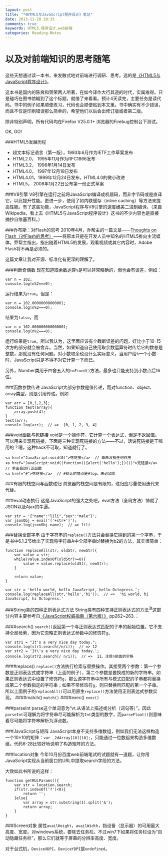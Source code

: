 ```yaml
---
layout: post
title: "*《HTML5与JavaScript程序设计》笔记"
date: 2013-11-20 20:33
comments: true
keywords: HTML5,程序设计,web前端
categories: Reading-Notes
---
```

<h2 style="color:#222;font-size:2em;">以及对前端知识的思考随笔</h2>

这些天想通过读一本书，来发散式地对前端进行调研、思考。选的是<a href="http://book.douban.com/subject/20430370/" target="_blank" title="去豆瓣">《HTML5与JavaScript程序设计》</a>。

这本书是国内的陈爽和贺荣两人所著，在如今译作大行其道的时代，实属难得。只是碰巧在图书馆瞄到了这个标题，就借了来看看。预计4天读完，主要任务是读代码。书中的例子如果顺便练习，代码也会顺便贴到本文里。书中确实有不少错误，而且不仅是印刷错误那么简单的，希望他们以后会出修订版或者第二版。

除非特别声明，所有代码均在Firefox V25.0.1+ 浏览器的Firebug控制台下测试。

OK, GO!
<!-- more -->

###HTML5发展历程
+ 超文本标记语言（第一版），1993年6月作为IETF工作草案发布
+ HTML2.0， 1995年11月作为RFC1866发布
+ HTML3.2， 1996年1月14日发布
+ HTML4.0， 1997年12月18日发布
+ HTML4.01，1999年12月24日发布，HTML4.0的微小改进
+ HTML5， 2008年1月22日公布第一份正式草案

###V8引擎
V8引擎在运行之前将JavaScript编译成机器码，而非字节码或是直译它，以此提升性能。更进一步，使用了如内联缓存（inline caching）等方法来提高性能。有了这些功能，JavaScript程序与V8引擎的速度媲美二进制编译。（来自Wikipedia，看上去《HTML5与JavaScript程序设计》这书的不少内容也是直接摘抄自维基百科。）

###乔布斯：对Flash的思考
2010年4月，乔帮主的一篇文章——<a href="http://www.apple.com/hotnews/thoughts-on-flash/" target="_blank" title="原文地址">Thoughts on Flash（对Flash的思考）</a>——将原本只是在开发人员中知名的HTML5推向主流媒体。乔帮主指出，指出随着HTML5的发展，观看视频或其它内容时，Adobe Flash将不再是必须的。

这篇文章让我对开源、标准化有更深的理解了。

###判断奇偶数
现在知道取余数运算`%`是可以非常精确的，但也会有误差，例如：

	var n = 102;
	console.log(n%2===0);

运行结果为`true`。但是：

	var n = 102.00000000000001;
	console.log(n%2===0);

结果为`false`，而

	var n = 102.000000000000001;
	console.log(n%2===0);

运行结果是`true`。所以我认为，这里面应该有个截断误差的问题，好比小于10-15次方的部分就会被舍弃。当然，如果知道自己使用取余数运算符时传给它的数总是整数，那就没有任何问题。对小数取余也没什么实际意义，当用户给`%`一个小数时，JavaScript只是不得不对它计算一下而已。

另外，Number类用于四舍五入的`toFixed()`方法，最多也只能支持到小数点后16位。

###函数参数传递
JavaScript大部分参数是值传递，而对function、object、array类型，则是引用传递。例如

	var arr = [0,1,2,3];
	function test(array){
	    array.push(4);
	}
	test(arr);
	console.log(arr);  // =>  [0, 1, 2, 3, 4]

###void函数与死链接
void是一个操作符，它计算一个表达式，但是不返回值。可以用来实现死链接，下面是三种实现死链接的方法——不过，话说死链接是干嘛用的？嗯，这种hack不可取，知道就行了。

	<a href="JavaScript:void(0)">死链接</a>  // 单击没有任何作用
	<a href="JavaScript:void((function(){alert('hello');})())">死链接</a>  // 单击会运行该函数
	<a href="#">死链接</a>  // #默认的锚点是#top，未必如愿

###有限的栈空间与函数递归
浏览器的栈空间是有限的，递归应尽量使用迭代来代替。

###eval动态执行
这是JavaScript的强大之处吧，eval方法（全局方法）铸就了JSON以及Ajax的牛逼。

	var str = '{"name":"lili","sex":"male"}';
	var jsonObj = eval('('+str+')');
	console.log(jsonObj.name);  // => lili

###替换全部字串
由于字符串的`replace()`方法只会替换它碰到的第一个字串，于是书中6.1.2节给出了实现将字符串A中全部字串b1替换为b2的方法，其实很简单：

	function replaceAll(str, oldStr, newStr){
		var value = str;
		while(value.indexOf(oldStr)>=0){
			value = value.replace(oldStr, newStr);
		}

		return value;
	}

	var str = 'hello world, hello JavaScript, hello Octopress.';
	console.log(replaceAll(str,'hello','hi'));  // =>  'hi world, hi JavaScript, hi Octopress.'

###String类的四种正则表达式方法
String类有<span class="Mosaic">四种支持正则表达式的方法<sup>注</sup><span class="annotate-content"><span class="triTop"></span><span class="triTopOuter"></span>这部分内容主要参考自<a href="http://book.douban.com/subject/10549733/" title="去豆瓣看看" target="_blank">《JavaScript权威指南（第六版）》</a> pp262~263.</span></span>：

####search()
`search()`返回第一个与正则表达式匹配的子串的起始位置。它不支持全局检索，因为它忽略正则表达式参数中的修饰符`g`。

	var str1 = "It's a very nice day today.";
	console.log(str1.search(/n/i));  // => 12
	var str2 = 'It\'s a very nice day today.';
	console.log(str2.search(/ n/i));  // =>  11，注意n前面的空格

####replace()
`replace()`方法执行检索与替换操作。其接受两个参数：第一个参数是正则表达式或字符串（上面的例子），第二个参数是要换成的新的字符串。如果正则表达式中设置了修饰符`g`，那么源字符串中所有与模式匹配的子串都将替换成第二个参数指定的字符串；如果不带修饰符`g`，则只替换所匹配的第一个子串。所以上面例子的`replaceAll()`可以用原生`replace()`方法使用正则表达式参数实现。
####match()
`match()`
####exec()
`exec()`

###parseInt
parse这个单词意为“vt.从语法上描述或分析（词句等）”。因此`parseInt`可理解为将字符串尽可能解析为`Int`类型的数字，而`parseFloat()`则意味着尽可能将字符串解析为浮点数。

###JavaScript与矩阵
JavaScript本身不支持多维数组，例如我们无法这样构造一个10×10的矩阵：`var _2dArray[10][10];`，只能通过一位数组来构造多维数组。代码6-28比较好地说明了构造矩阵的方法。

###location对象
今年10月份百度web前端笔试的试题就有一道题，让你用JavaScript实现从当前窗口的URL中提取search字段的方法。

大致如此书所说的这样：

	function getRULParams(){
		var str = location.search;
		if(str.indexOf('?')<0){
			return '';
		}else{
			var array = str.substring(1).split('&');
			return array;
		}
	}

###Screen对象
属性`availHeight`，`availWidth`，指设备（显示器）的可用最大高度、宽度。对windows系统，要除去任务栏。不过win7下如果将任务栏设为“自动隐藏任务栏”，那么它们就等于屏幕的分辨率高度、宽度。

对于台式机，`DeviceXDPI`、`DeviceYDPI`是`undefined`。